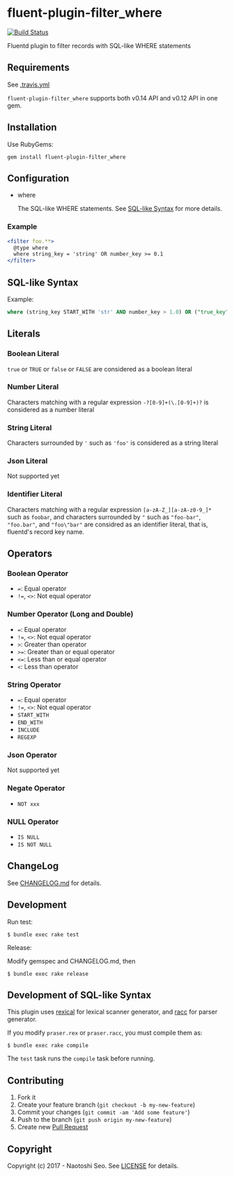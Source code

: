 # fluent-plugin-filter_where

[![Build Status](https://secure.travis-ci.org/sonots/fluent-plugin-filter_where.png?branch=master)](http://travis-ci.org/sonots/fluent-plugin-filter_where)

Fluentd plugin to filter records with SQL-like WHERE statements

## Requirements

See [.travis.yml](.travis.yml)

`fluent-plugin-filter_where` supports both v0.14 API and v0.12 API in one gem.

## Installation

Use RubyGems:

    gem install fluent-plugin-filter_where

## Configuration

- where

    The SQL-like WHERE statements. See [SQL-like Syntax](#sql-like-syntax) for more details.

### Example

```apache
<filter foo.**>
  @type where
  where string_key = 'string' OR number_key >= 0.1
</filter>
```

## SQL-like Syntax

Example:

```sql
where (string_key START_WITH 'str' AND number_key > 1.0) OR ("true_key" = true AND NOT (string_key REGEXP '^reg'))
```

## Literals

### Boolean Literal

`true` or `TRUE` or `false` or `FALSE` are considered as a boolean literal

### Number Literal

Characters matching with a regular expression `-?[0-9]+(\.[0-9]+)?` is considered as a number literal

### String Literal

Characters surrounded by `'` such as `'foo'` is considered as a string literal

### Json Literal

Not supported yet

### Identifier Literal

Characters matching with a regular expression `[a-zA-Z_][a-zA-z0-9_]*` such as `foobar`, and characters surrounded by `"` such as `"foo-bar"`, `"foo.bar"`, and `"foo\"bar"` are considred as an identifier literal, that is, fluentd's record key name.

## Operators

### Boolean Operator

* `=`: Equal operator
* `!=`, `<>`: Not equal operator

### Number Operator (Long and Double)

* `=`: Equal operator
* `!=`, `<>`: Not equal operator
* `>`: Greater than operator
* `>=`: Greater than or equal operator
* `<=`: Less than or equal operator
* `<`: Less than operator

### String Operator

* `=`: Equal operator
* `!=`, `<>`: Not equal operator
* `START_WITH`
* `END_WITH`
* `INCLUDE`
* `REGEXP`

### Json Operator

Not supported yet

### Negate Operator

* `NOT xxx`

### NULL Operator

* `IS NULL`
* `IS NOT NULL`

## ChangeLog

See [CHANGELOG.md](CHANGELOG.md) for details.

## Development

Run test:

```
$ bundle exec rake test
```

Release:

Modify gemspec and CHANGELOG.md, then

```
$ bundle exec rake release
```

## Development of SQL-like Syntax

This plugin uses [rexical](https://github.com/tenderlove/rexical) for lexical scanner generator, and [racc](https://github.com/tenderlove/racc) for parser generator.

If you modify `praser.rex` or `praser.racc`, you must compile them as:

```
$ bundle exec rake compile
```

The `test` task runs the `compile` task before running.

## Contributing

1. Fork it
2. Create your feature branch (`git checkout -b my-new-feature`)
3. Commit your changes (`git commit -am 'Add some feature'`)
4. Push to the branch (`git push origin my-new-feature`)
5. Create new [Pull Request](../../pull/new/master)

## Copyright

Copyright (c) 2017 - Naotoshi Seo. See [LICENSE](LICENSE) for details.
